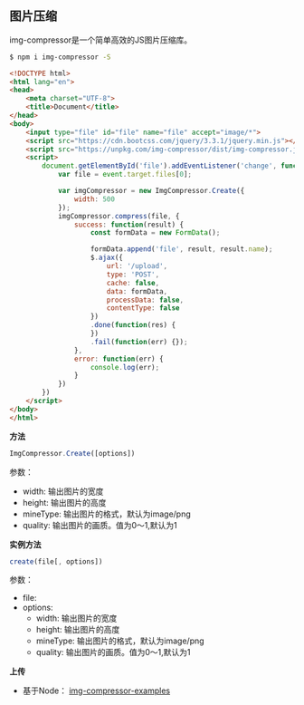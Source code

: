 ## 图片压缩

img-compressor是一个简单高效的JS图片压缩库。

```bash
$ npm i img-compressor -S
```

```html
<!DOCTYPE html>
<html lang="en">
<head>
	<meta charset="UTF-8">
	<title>Document</title>
</head>
<body>
	<input type="file" id="file" name="file" accept="image/*">
	<script src="https://cdn.bootcss.com/jquery/3.3.1/jquery.min.js"></script>
	<script src="https://unpkg.com/img-compressor/dist/img-compressor.js"></script>
	<script>
		document.getElementById('file').addEventListener('change', function(event) {
			var file = event.target.files[0];

			var imgCompressor = new ImgCompressor.Create({
				width: 500
			});
            imgCompressor.compress(file, {
				success: function(result) {
					const formData = new FormData();

      				formData.append('file', result, result.name);
					$.ajax({
						url: '/upload',
						type: 'POST',
					    cache: false,
					    data: formData,
					    processData: false,
    					contentType: false
					})
					.done(function(res) {
					})
					.fail(function(err) {});
				},
				error: function(err) {
					console.log(err);
				}
			})
		})
	</script>
</body>
</html>
```

**方法**

```javascript
ImgCompressor.Create([options])
```

参数：
* width: 输出图片的宽度
* height: 输出图片的高度
* mineType: 输出图片的格式，默认为image/png
* quality: 输出图片的画质。值为0～1,默认为1

**实例方法**

```javascript
create(file[, options])
```

参数：
* file: 
* options: 
  * width: 输出图片的宽度
  * height: 输出图片的高度
  * mineType: 输出图片的格式，默认为image/png
  * quality: 输出图片的画质。值为0～1,默认为1


**上传**

* 基于Node： [img-compressor-examples]()









